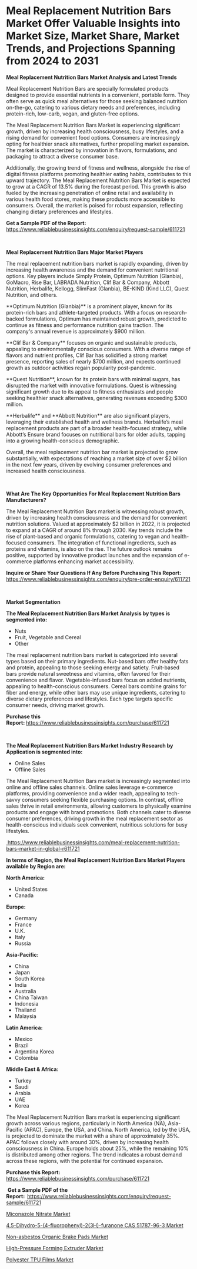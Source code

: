 <p><h1>Meal Replacement Nutrition Bars Market Offer Valuable Insights into Market Size, Market Share, Market Trends, and Projections Spanning from 2024 to 2031</h1></p><p><strong>Meal Replacement Nutrition Bars Market Analysis and Latest Trends</strong></p>
<p><p>Meal Replacement Nutrition Bars are specially formulated products designed to provide essential nutrients in a convenient, portable form. They often serve as quick meal alternatives for those seeking balanced nutrition on-the-go, catering to various dietary needs and preferences, including protein-rich, low-carb, vegan, and gluten-free options. </p><p>The Meal Replacement Nutrition Bars Market is experiencing significant growth, driven by increasing health consciousness, busy lifestyles, and a rising demand for convenient food options. Consumers are increasingly opting for healthier snack alternatives, further propelling market expansion. The market is characterized by innovation in flavors, formulations, and packaging to attract a diverse consumer base. </p><p>Additionally, the growing trend of fitness and wellness, alongside the rise of digital fitness platforms promoting healthier eating habits, contributes to this upward trajectory. The Meal Replacement Nutrition Bars Market is expected to grow at a CAGR of 13.5% during the forecast period. This growth is also fueled by the increasing penetration of online retail and availability in various health food stores, making these products more accessible to consumers. Overall, the market is poised for robust expansion, reflecting changing dietary preferences and lifestyles.</p></p>
<p><strong>Get a Sample PDF of the Report:&nbsp;</strong> <a href="https://www.reliablebusinessinsights.com/enquiry/request-sample/611721?utm_campaign=1138&utm_medium=2&utm_source=Github&utm_content=ia&utm_term=12102024&utm_id=meal-replacement-nutrition-bars">https://www.reliablebusinessinsights.com/enquiry/request-sample/611721</a></p>
<p>&nbsp;</p>
<p><strong>Meal Replacement Nutrition Bars Major Market Players</strong></p>
<p><p>The meal replacement nutrition bars market is rapidly expanding, driven by increasing health awareness and the demand for convenient nutritional options. Key players include Simply Protein, Optimum Nutrition (Glanbia), GoMacro, Rise Bar, LABRADA Nutrition, Clif Bar & Company, Abbott Nutrition, Herbalife, Kellogg, SlimFast (Glanbia), BE-KIND (Kind LLC), Quest Nutrition, and others.</p><p>**Optimum Nutrition (Glanbia)** is a prominent player, known for its protein-rich bars and athlete-targeted products. With a focus on research-backed formulations, Optimum has maintained robust growth, predicted to continue as fitness and performance nutrition gains traction. The company's annual revenue is approximately $900 million.</p><p>**Clif Bar & Company** focuses on organic and sustainable products, appealing to environmentally conscious consumers. With a diverse range of flavors and nutrient profiles, Clif Bar has solidified a strong market presence, reporting sales of nearly $700 million, and expects continued growth as outdoor activities regain popularity post-pandemic.</p><p>**Quest Nutrition**, known for its protein bars with minimal sugars, has disrupted the market with innovative formulations. Quest is witnessing significant growth due to its appeal to fitness enthusiasts and people seeking healthier snack alternatives, generating revenues exceeding $300 million.</p><p>**Herbalife** and **Abbott Nutrition** are also significant players, leveraging their established health and wellness brands. Herbalife’s meal replacement products are part of a broader health-focused strategy, while Abbott’s Ensure brand focuses on nutritional bars for older adults, tapping into a growing health-conscious demographic.</p><p>Overall, the meal replacement nutrition bar market is projected to grow substantially, with expectations of reaching a market size of over $2 billion in the next few years, driven by evolving consumer preferences and increased health consciousness.</p></p>
<p>&nbsp;</p>
<p><strong>What Are The Key Opportunities For Meal Replacement Nutrition Bars Manufacturers?</strong></p>
<p><p>The Meal Replacement Nutrition Bars market is witnessing robust growth, driven by increasing health consciousness and the demand for convenient nutrition solutions. Valued at approximately $2 billion in 2022, it is projected to expand at a CAGR of around 8% through 2030. Key trends include the rise of plant-based and organic formulations, catering to vegan and health-focused consumers. The integration of functional ingredients, such as proteins and vitamins, is also on the rise. The future outlook remains positive, supported by innovative product launches and the expansion of e-commerce platforms enhancing market accessibility.</p></p>
<p><strong>Inquire or Share Your Questions If Any Before Purchasing This Report:</strong> <a href="https://www.reliablebusinessinsights.com/enquiry/pre-order-enquiry/611721?utm_campaign=1138&utm_medium=2&utm_source=Github&utm_content=ia&utm_term=12102024&utm_id=meal-replacement-nutrition-bars">https://www.reliablebusinessinsights.com/enquiry/pre-order-enquiry/611721</a></p>
<p>&nbsp;</p>
<p><strong>Market Segmentation</strong></p>
<p><strong>The Meal Replacement Nutrition Bars Market Analysis by types is segmented into:</strong></p>
<p><ul><li>Nuts</li><li>Fruit, Vegetable and Cereal</li><li>Other</li></ul></p>
<p><p>The meal replacement nutrition bars market is categorized into several types based on their primary ingredients. Nut-based bars offer healthy fats and protein, appealing to those seeking energy and satiety. Fruit-based bars provide natural sweetness and vitamins, often favored for their convenience and flavor. Vegetable-infused bars focus on added nutrients, appealing to health-conscious consumers. Cereal bars combine grains for fiber and energy, while other bars may use unique ingredients, catering to diverse dietary preferences and lifestyles. Each type targets specific consumer needs, driving market growth.</p></p>
<p><strong>Purchase this Report:&nbsp;</strong><a href="https://www.reliablebusinessinsights.com/purchase/611721?utm_campaign=1138&utm_medium=2&utm_source=Github&utm_content=ia&utm_term=12102024&utm_id=meal-replacement-nutrition-bars">https://www.reliablebusinessinsights.com/purchase/611721</a></p>
<p>&nbsp;</p>
<p><strong>The Meal Replacement Nutrition Bars Market Industry Research by Application is segmented into:</strong></p>
<p><ul><li>Online Sales</li><li>Offline Sales</li></ul></p>
<p><p>The Meal Replacement Nutrition Bars market is increasingly segmented into online and offline sales channels. Online sales leverage e-commerce platforms, providing convenience and a wider reach, appealing to tech-savvy consumers seeking flexible purchasing options. In contrast, offline sales thrive in retail environments, allowing customers to physically examine products and engage with brand promotions. Both channels cater to diverse consumer preferences, driving growth in the meal replacement sector as health-conscious individuals seek convenient, nutritious solutions for busy lifestyles.</p></p>
<p><a href="https://www.reliablebusinessinsights.com/meal-replacement-nutrition-bars-market-in-global-r611721?utm_campaign=1138&utm_medium=2&utm_source=Github&utm_content=ia&utm_term=12102024&utm_id=meal-replacement-nutrition-bars">&nbsp;https://www.reliablebusinessinsights.com/meal-replacement-nutrition-bars-market-in-global-r611721</a></p>
<p><strong>In terms of Region, the Meal Replacement Nutrition Bars Market Players available by Region are:</strong></p>
<p>
    <p> <strong> North America: </strong>
        <ul>
            <li>United States</li>
            <li>Canada</li>
        </ul>
        </p> 
    <p> <strong> Europe: </strong>
        <ul>
            <li>Germany</li>
            <li>France</li>
            <li>U.K.</li>
            <li>Italy</li>
            <li>Russia</li>
        </ul>
        </p> 
    <p> <strong> Asia-Pacific: </strong>
        <ul>
            <li>China</li>
            <li>Japan</li>
            <li>South Korea</li>
            <li>India</li>
            <li>Australia</li>
            <li>China Taiwan</li>
            <li>Indonesia</li>
            <li>Thailand</li>
            <li>Malaysia</li>
        </ul>
        </p> 
    <p> <strong> Latin America: </strong>
        <ul>
            <li>Mexico</li>
            <li>Brazil</li>
            <li>Argentina Korea</li>
            <li>Colombia</li>
        </ul>
        </p> 
    <p> <strong> Middle East & Africa: </strong>
        <ul>
            <li>Turkey</li>
            <li>Saudi</li>
            <li>Arabia</li>
            <li>UAE</li>
            <li>Korea</li>
        </ul>
    </p>
    </p>
<p><p>The Meal Replacement Nutrition Bars market is experiencing significant growth across various regions, particularly in North America (NA), Asia-Pacific (APAC), Europe, the USA, and China. North America, led by the USA, is projected to dominate the market with a share of approximately 35%. APAC follows closely with around 30%, driven by increasing health consciousness in China. Europe holds about 25%, while the remaining 10% is distributed among other regions. The trend indicates a robust demand across these regions, with the potential for continued expansion.</p></p>
<p><strong>Purchase this Report: </strong><a href="https://www.reliablebusinessinsights.com/purchase/611721?utm_campaign=1138&utm_medium=2&utm_source=Github&utm_content=ia&utm_term=12102024&utm_id=meal-replacement-nutrition-bars">https://www.reliablebusinessinsights.com/purchase/611721</a></p>
<p>&nbsp;<strong>Get a Sample PDF of the Report:&nbsp;&nbsp;</strong><a href="https://www.reliablebusinessinsights.com/enquiry/request-sample/611721?utm_campaign=1138&utm_medium=2&utm_source=Github&utm_content=ia&utm_term=12102024&utm_id=meal-replacement-nutrition-bars">https://www.reliablebusinessinsights.com/enquiry/request-sample/611721</a></p>
<p><strong></strong></p>
<p><p><a href="https://github.com/shauntarfpso/Market-Research-Report-List-1/blob/main/miconazole-nitrate-market.md?utm_campaign=1138&utm_medium=2&utm_source=Github&utm_content=ia&utm_term=12102024&utm_id=meal-replacement-nutrition-bars">Miconazole Nitrate Market</a></p><p><a href="https://github.com/GenaGaines34/Market-Research-Report-List-1/blob/main/45-dihydro-5-4-fluorophenyl-23h-furanone-cas-51787-96-3-market.md?utm_campaign=1138&utm_medium=2&utm_source=Github&utm_content=ia&utm_term=12102024&utm_id=meal-replacement-nutrition-bars">4,5-Dihydro-5-(4-fluorophenyl)-2(3H)-furanone CAS 51787-96-3 Market</a></p><p><a href="https://www.linkedin.com/pulse/non-asbestos-organic-brake-pads-market-size-share-cdjze?utm_campaign=1138&utm_medium=2&utm_source=Github&utm_content=ia&utm_term=12102024&utm_id=meal-replacement-nutrition-bars">Non-asbestos Organic Brake Pads Market</a></p><p><a href="https://www.linkedin.com/pulse/high-pressure-forming-extruder-market-research-report-includes-gpupe?utm_campaign=1138&utm_medium=2&utm_source=Github&utm_content=ia&utm_term=12102024&utm_id=meal-replacement-nutrition-bars">High-Pressure Forming Extruder Market</a></p><p><a href="https://www.linkedin.com/pulse/polyester-tpu-films-market-outlook-share-analysis-growth-dqi5c?utm_campaign=1138&utm_medium=2&utm_source=Github&utm_content=ia&utm_term=12102024&utm_id=meal-replacement-nutrition-bars">Polyester TPU Films Market</a></p></p>